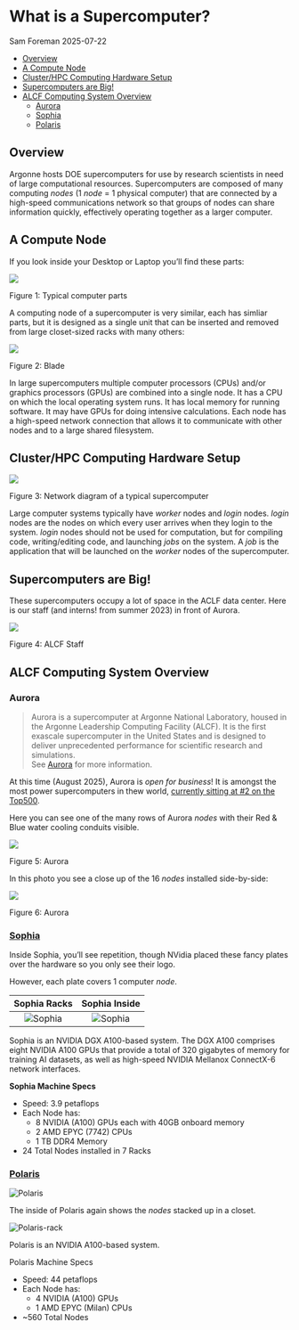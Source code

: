 # What is a Supercomputer?
Sam Foreman
2025-07-22

<link rel="preconnect" href="https://fonts.googleapis.com">

- [Overview](#overview)
- [A Compute Node](#a-compute-node)
- [Cluster/HPC Computing Hardware
  Setup](#clusterhpc-computing-hardware-setup)
- [Supercomputers are Big!](#supercomputers-are-big)
- [ALCF Computing System Overview](#alcf-computing-system-overview)
  - [Aurora](#aurora)
  - [Sophia](#sophia)
  - [Polaris](#polaris)

## Overview

Argonne hosts DOE supercomputers for use by research scientists in need
of large computational resources. Supercomputers are composed of many
computing *nodes* (1 *node* = 1 physical computer) that are connected by
a high-speed communications network so that groups of nodes can share
information quickly, effectively operating together as a larger
computer.

## A Compute Node

If you look inside your Desktop or Laptop you’ll find these parts:

<div id="fig-computer-parts">

![](../img/computer-parts-diagram.svg)

Figure 1: Typical computer parts

</div>

A computing node of a supercomputer is very similar, each has simliar
parts, but it is designed as a single unit that can be inserted and
removed from large closet-sized racks with many others:

<div id="fig-computer-blade">

![](../img/computer_blade.jpg)

Figure 2: Blade

</div>

In large supercomputers multiple computer processors (CPUs) and/or
graphics processors (GPUs) are combined into a single node. It has a CPU
on which the local operating system runs. It has local memory for
running software. It may have GPUs for doing intensive calculations.
Each node has a high-speed network connection that allows it to
communicate with other nodes and to a large shared filesystem.

## Cluster/HPC Computing Hardware Setup

<div id="fig-supercomputer-network">

![](../img/network-diagram/light.svg)

Figure 3: Network diagram of a typical supercomputer

</div>

Large computer systems typically have *worker* nodes and *login* nodes.
*login* nodes are the nodes on which every user arrives when they login
to the system. *login* nodes should not be used for computation, but for
compiling code, writing/editing code, and launching *jobs* on the
system. A *job* is the application that will be launched on the *worker*
nodes of the supercomputer.

## Supercomputers are Big!

These supercomputers occupy a lot of space in the ACLF data center. Here
is our staff (and interns! from summer 2023) in front of Aurora.

<div id="fig-alcf-staff">

![](../../assets/ALCF-Staff.jpg)

Figure 4: ALCF Staff

</div>

## ALCF Computing System Overview

### Aurora

> Aurora is a supercomputer at Argonne National Laboratory, housed in
> the Argonne Leadership Computing Facility (ALCF). It is the first
> exascale supercomputer in the United States and is designed to deliver
> unprecedented performance for scientific research and simulations.  
> See [Aurora](https://www.alcf.anl.gov/aurora) for more information.

At this time (August 2025), Aurora is *open for business*! It is amongst
the most power supercomputers in thew world, [currently sitting at \#2
on the Top500](https://www.top500.org/lists/top500/list/2024/06/).

Here you can see one of the many rows of Aurora *nodes* with their Red &
Blue water cooling conduits visible.

<div id="fig-aurora-1">

![](../img/aurora1.jpg)

Figure 5: Aurora

</div>

In this photo you see a close up of the 16 *nodes* installed
side-by-side:

<div id="fig-aurora-2">

![](../img/aurora2.jpg)

Figure 6: Aurora

</div>

### [Sophia](https://www.alcf.anl.gov/sophia)

Inside Sophia, you’ll see repetition, though NVidia placed these fancy
plates over the hardware so you only see their logo.

However, each plate covers 1 computer *node*.

|          Sophia Racks           |          Sophia Inside          |
|:-------------------------------:|:-------------------------------:|
| ![Sophia](../img/thetagpu1.jpg) | ![Sophia](../img/thetagpu2.jpg) |

Sophia is an NVIDIA DGX A100-based system. The DGX A100 comprises eight
NVIDIA A100 GPUs that provide a total of 320 gigabytes of memory for
training AI datasets, as well as high-speed NVIDIA Mellanox ConnectX-6
network interfaces.

**Sophia Machine Specs**

- Speed: 3.9 petaflops
- Each Node has:
  - 8 NVIDIA (A100) GPUs each with 40GB onboard memory
  - 2 AMD EPYC (7742) CPUs
  - 1 TB DDR4 Memory
- 24 Total Nodes installed in 7 Racks

### [Polaris](https://www.alcf.anl.gov/polaris)

![Polaris](../img/polaris.jpg)

The inside of Polaris again shows the *nodes* stacked up in a closet.

![Polaris-rack](../img/polaris1.jpg)

Polaris is an NVIDIA A100-based system.

Polaris Machine Specs

- Speed: 44 petaflops
- Each Node has:
  - 4 NVIDIA (A100) GPUs
  - 1 AMD EPYC (Milan) CPUs
- ~560 Total Nodes
